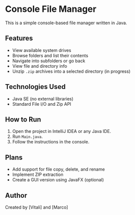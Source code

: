 # Console File Manager

This is a simple console-based file manager written in Java.

## Features

- View available system drives
- Browse folders and list their contents
- Navigate into subfolders or go back
- View file and directory info
- Unzip `.zip` archives into a selected directory (in progress)

## Technologies Used

- Java SE (no external libraries)
- Standard File I/O and Zip API

## How to Run

1. Open the project in IntelliJ IDEA or any Java IDE.
2. Run `Main.java`.
3. Follow the instructions in the console.

## Plans

- Add support for file copy, delete, and rename
- Implement ZIP extraction
- Create a GUI version using JavaFX (optional)

## Author

Created by [Vitali] and [Marco]